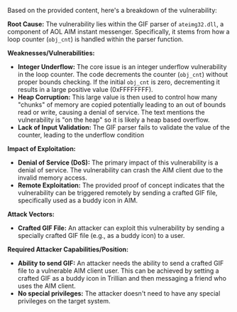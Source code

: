 Based on the provided content, here's a breakdown of the vulnerability:

**Root Cause:**
The vulnerability lies within the GIF parser of `ateimg32.dll`, a component of AOL AIM instant messenger. Specifically, it stems from how a loop counter (`obj_cnt`) is handled within the parser function.

**Weaknesses/Vulnerabilities:**
- **Integer Underflow:** The core issue is an integer underflow vulnerability in the loop counter. The code decrements the counter (`obj_cnt`) without proper bounds checking. If the initial `obj_cnt` is zero, decrementing it results in a large positive value (0xFFFFFFFF).
- **Heap Corruption:**  This large value is then used to control how many "chunks" of memory are copied potentially leading to an out of bounds read or write, causing a denial of service. The text mentions the vulnerability is "on the heap" so it is likely a heap based overflow.
- **Lack of Input Validation:** The GIF parser fails to validate the value of the counter, leading to the underflow condition

**Impact of Exploitation:**
- **Denial of Service (DoS):** The primary impact of this vulnerability is a denial of service. The vulnerability can crash the AIM client due to the invalid memory access.
- **Remote Exploitation:** The provided proof of concept indicates that the vulnerability can be triggered remotely by sending a crafted GIF file, specifically used as a buddy icon in AIM.

**Attack Vectors:**
- **Crafted GIF File:** An attacker can exploit this vulnerability by sending a specially crafted GIF file (e.g., as a buddy icon) to a user.

**Required Attacker Capabilities/Position:**
- **Ability to send GIF:** An attacker needs the ability to send a crafted GIF file to a vulnerable AIM client user. This can be achieved by setting a crafted GIF as a buddy icon in Trillian and then messaging a friend who uses the AIM client.
- **No special privileges:** The attacker doesn't need to have any special privileges on the target system.